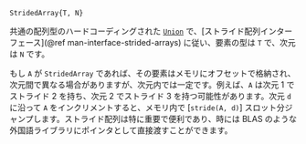 ```
StridedArray{T, N}
```

共通の配列型のハードコーディングされた [`Union`](@ref) で、[ストライド配列インターフェース](@ref man-interface-strided-arrays) に従い、要素の型は `T` で、次元は `N` です。

もし `A` が `StridedArray` であれば、その要素はメモリにオフセットで格納され、次元間で異なる場合がありますが、次元内では一定です。例えば、`A` は次元 1 でストライド 2 を持ち、次元 2 でストライド 3 を持つ可能性があります。次元 `d` に沿って `A` をインクリメントすると、メモリ内で [`stride(A, d)`] スロット分ジャンプします。ストライド配列は特に重要で便利であり、時には BLAS のような外国語ライブラリにポインタとして直接渡すことができます。
